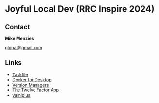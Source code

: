 # Joyful Local Dev (RRC Inspire 2024)

## Contact
**Mike Menzies**

glopal@gmail.com

## Links
- [Taskfile](https://taskfile.dev/)
- [Docker for Desktop](https://www.docker.com/products/docker-desktop/)
- [Version Managers](https://github.com/bernardoduarte/awesome-version-managers)
- [The Twelve Factor App](https://12factor.net/)
- [yamlplus](https://github.com/glopal/yamlplus)